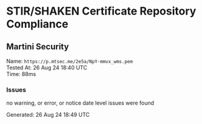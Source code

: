 # STIR/SHAKEN Certificate Repository Compliance

## Martini Security

Name: `https://p.mtsec.me/2e5a/NpY-mmvx_wms.pem`\
Tested At: 26 Aug 24 18:40 UTC\
Time: 88ms

### Issues

no warning, or error, or notice date level issues were found

Generated: 26 Aug 24 18:49 UTC